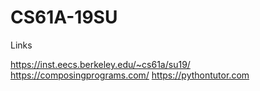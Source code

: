 # CS61A-19SU
Links

https://inst.eecs.berkeley.edu/~cs61a/su19/
https://composingprograms.com/
https://pythontutor.com
